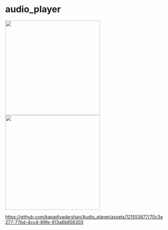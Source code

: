 # audio_player

<img src = "https://github.com/kapadiyadarshan/Audio_player/assets/121553877/3026b32c-9470-4006-acf8-b1fb5fcc6997" width = 300>

<img src = "https://github.com/kapadiyadarshan/Audio_player/assets/121553877/cd2975e7-0db3-4ccd-839b-6d4a3cf94ccd" width = 300>



https://github.com/kapadiyadarshan/Audio_player/assets/121553877/70c3a277-77bd-4cc4-89fe-913a6b856303


